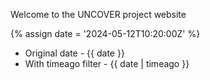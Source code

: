 ---
---

Welcome to the UNCOVER project website 

{% assign date = '2024-05-12T10:20:00Z' %}

- Original date - {{ date }}
- With timeago filter - {{ date | timeago }}
